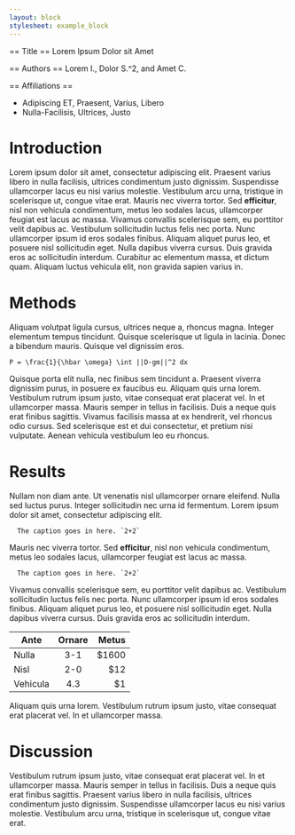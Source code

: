 ```yaml
---
layout: block
stylesheet: example_block
---
```


== Title ==
Lorem Ipsum Dolor sit Amet

== Authors ==
Lorem I., Dolor S.^2, and Amet C.

== Affiliations ==
- Adipiscing ET, Praesent, Varius, Libero
- Nulla-Facilisis, Ultrices, Justo

# Introduction

Lorem ipsum dolor sit amet, consectetur adipiscing elit.
Praesent varius libero in nulla facilisis, ultrices condimentum justo dignissim.
Suspendisse ullamcorper lacus eu nisi varius molestie.
Vestibulum arcu urna, tristique in scelerisque ut, congue vitae erat.
Mauris nec viverra tortor. Sed **efficitur**, nisl non vehicula condimentum, metus leo sodales lacus, ullamcorper feugiat est lacus ac massa.
Vivamus convallis scelerisque sem, eu porttitor velit dapibus ac.
Vestibulum sollicitudin luctus felis nec porta. Nunc ullamcorper ipsum id eros sodales finibus.
Aliquam aliquet purus leo, et posuere nisl sollicitudin eget. Nulla dapibus viverra cursus.
Duis gravida eros ac sollicitudin interdum. Curabitur ac elementum massa, et dictum quam.
Aliquam luctus vehicula elit, non gravida sapien varius in.

# Methods

Aliquam volutpat ligula cursus, ultrices neque a, rhoncus magna.
Integer elementum tempus tincidunt.
Quisque scelerisque ut ligula in lacinia. Donec a bibendum mauris.
Quisque vel dignissim eros.

```
P = \frac{1}{\hbar \omega} \int ||D-gm||^2 dx
```

Quisque porta elit nulla, nec finibus sem tincidunt a.
Praesent viverra dignissim purus, in posuere ex faucibus eu.
Aliquam quis urna lorem.
Vestibulum rutrum ipsum justo, vitae consequat erat placerat vel.
In et ullamcorper massa.
Mauris semper in tellus in facilisis.
Duis a neque quis erat finibus sagittis.
Vivamus facilisis massa at ex hendrerit, vel rhoncus odio cursus.
Sed scelerisque est et dui consectetur, et pretium nisi vulputate.
Aenean vehicula vestibulum leo eu rhoncus.

# Results

Nullam non diam ante. Ut venenatis nisl ullamcorper ornare eleifend. Nulla sed luctus purus. Integer sollicitudin nec urna id fermentum. Lorem ipsum dolor sit amet, consectetur adipiscing elit.

```lorem.jpg
  The caption goes in here. `2+2`
```
Mauris nec viverra tortor. Sed **efficitur**, nisl non vehicula condimentum, metus leo sodales lacus, ullamcorper feugiat est lacus ac massa.

```ipsum.jpg
  The caption goes in here. `2+2`
```
Vivamus convallis scelerisque sem, eu porttitor velit dapibus ac.
Vestibulum sollicitudin luctus felis nec porta. Nunc ullamcorper ipsum id eros sodales finibus.
Aliquam aliquet purus leo, et posuere nisl sollicitudin eget. Nulla dapibus viverra cursus.
Duis gravida eros ac sollicitudin interdum.

| Ante       | Ornare  | Metus |
| ---------- |:-------:| -----:|
| Nulla      | 3-1     | $1600 |
| Nisl       | 2-0     |   $12 |
| Vehicula   | 4.3     |    $1 |

Aliquam quis urna lorem.
Vestibulum rutrum ipsum justo, vitae consequat erat placerat vel.
In et ullamcorper massa.

# Discussion

Vestibulum rutrum ipsum justo, vitae consequat erat placerat vel.
In et ullamcorper massa.
Mauris semper in tellus in facilisis.
Duis a neque quis erat finibus sagittis.
Praesent varius libero in nulla facilisis, ultrices condimentum justo dignissim.
Suspendisse ullamcorper lacus eu nisi varius molestie.
Vestibulum arcu urna, tristique in scelerisque ut, congue vitae erat.
